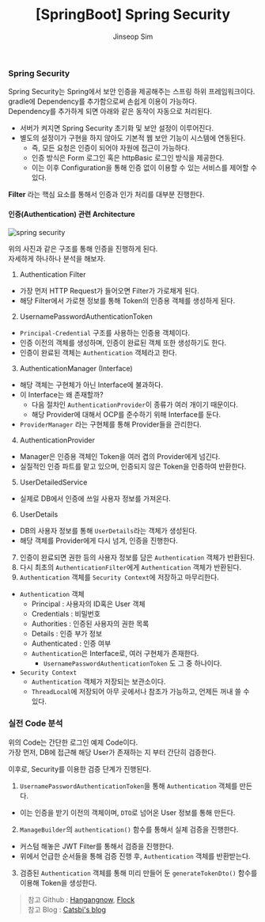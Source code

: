 ﻿---
layout: post
title: "[SpringBoot] Spring Security"
categories: Springboot
tags: [java]
author:
  - Jinseop Sim
toc: true
---
### Spring Security
Spring Security는 Spring에서 보안 인증을 제공해주는 스프링 하위 프레임워크이다.  
gradle에 Dependency를 추가함으로써 손쉽게 이용이 가능하다.  
Dependency를 추가하게 되면 아래와 같은 동작이 자동으로 처리된다.  

- 서버가 켜지면 Spring Security 초기화 및 보안 설정이 이루어진다.
- 별도의 설정이가 구현을 하지 않아도 기본적 웹 보안 기능이 시스템에 연동된다.
  - 즉, 모든 요청은 인증이 되어야 자원에 접근이 가능하다.
  - 인증 방식은 Form 로그인 혹은 httpBasic 로그인 방식을 제공한다.
  - 이는 이후 Configuration을 통해 인증 없이 이용할 수 있는 서비스를 제어할 수 있다.

__Filter__ 라는 핵심 요소를 통해서 인증과 인가 처리를 대부분 진행한다.  

#### 인증(Authentication) 관련 Architecture
![spring security](https://user-images.githubusercontent.com/71700079/209428010-d477a81b-81a3-46f0-ae64-f0df28fece58.png)  

위의 사진과 같은 구조를 통해 인증을 진행하게 된다.  
자세하게 하나하나 분석을 해보자.  

1. Authentication Filter
  - 가장 먼저 HTTP Request가 들어오면 Filter가 가로채게 된다.
  - 해당 Filter에서 가로챈 정보를 통해 Token의 인증용 객체를 생성하게 된다.
2. UsernamePasswordAuthenticationToken
  - ```Principal-Credential``` 구조를 사용하는 인증용 객체이다.
  - 인증 이전의 객체를 생성하며, 인증이 완료된 객체 또한 생성하기도 한다.
  - 인증이 완료된 객체는 ```Authentication``` 객체라고 한다.
3. AuthenticationManager (Interface)
  - 해당 객체는 구현체가 아닌 Interface에 불과하다.
  - 이 Interface는 왜 존재할까?
    - 다음 절차인 ```AuthenticationProvider```이 종류가 여러 개이기 때문이다.
    - 해당 Provider에 대해서 OCP를 준수하기 위해 Interface를 둔다.
  - ```ProviderManager``` 라는 구현체를 통해 Provider들을 관리한다.
4. AuthenticationProvider
  - Manager은 인증용 객체인 Token을 여러 겹의 Provider에게 넘긴다.
  - 실질적인 인증 파트를 맡고 있으며, 인증되지 않은 Token을 인증하여 반환한다.
5. UserDetailedService
  - 실제로 DB에서 인증에 쓰일 사용자 정보를 가져온다.
6. UserDetails
  - DB의 사용자 정보를 통해 ```UserDetails```라는 객체가 생성된다.
  - 해당 객체를 Provider에게 다시 넘겨, 인증을 진행한다.
7. 인증이 완료되면 권한 등의 사용자 정보를 담은 ```Authentication``` 객체가 반환된다.
8. 다시 최초의 ```AuthenticationFilter```에게 ```Authentication``` 객체가 반환된다.
9. ```Authentication``` 객체를 ```Security Context```에 저장하고 마무리한다.

- ```Authentication``` 객체
  - Principal : 사용자의 ID혹은 User 객체
  - Credentials : 비밀번호
  - Authorities : 인증된 사용자의 권한 목록
  - Details : 인증 부가 정보
  - Authenticated : 인증 여부
  - ```Authentication```은 Interface로, 여러 구현체가 존재한다.
    - ```UsernamePasswordAuthenticationToken``` 도 그 중 하나이다.
- ```Security Context```
  - ```Authentication``` 객체가 저장되는 보관소이다.
  - ```ThreadLocal```에 저장되어 아무 곳에서나 참조가 가능하고, 언제든 꺼내 쓸 수 있다.

### 실전 Code 분석

위의 Code는 간단한 로그인 예제 Code이다.  
가장 먼저, DB에 접근해 해당 User가 존재하는 지 부터 간단히 검증한다.  

이후로, Security를 이용한 검증 단계가 진행된다.  
1. ```UsernamePasswordAuthenticationToken```을 통해 ```Authentication``` 객체를 만든다.
  - 이는 인증을 받기 이전의 객체이며, ```DTO```로 넘어온 User 정보를 통해 만든다.
2. ```ManageBuilder```의 ```authentication()``` 함수를 통해서 실제 검증을 진행한다.
  - 커스텀 해놓은 JWT Filter를 통해서 검증을 진행한다.
  - 위에서 언급한 순서들을 통해 검증 진행 후, ```Authentication``` 객체를 반환받는다.
3. 검증된 ```Authentication``` 객체를 통해 미리 만들어 둔 ```generateTokenDto()``` 함수를 이용해 Token을 생성한다.

> 참고 Github : [Hangangnow](https://github.com/HangangNow), [Flock](https://github.com/4ITING/Project-Flock)  
> 참고 Blog : [Catsbi's blog](https://catsbi.oopy.io/f9b0d83c-4775-47da-9c81-2261851fe0d0)  